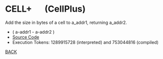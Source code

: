 # CELL+ &emsp; (CellPlus)
Add the size in bytes of a cell to a_addr1, returning a_addr2.
* ( a-addr1 - a-addr2 )
* [Source Code](../words/core/CellPlus.cs)
* Execution Tokens: 1289915728 (interpreted) and 753044816 (compiled)


[BACK](builtins.md#CellPlus)
